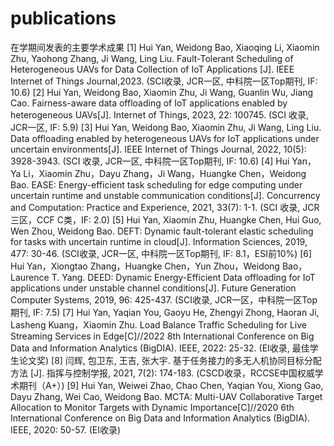 # publications
在学期间发表的主要学术成果
[1] Hui Yan, Weidong Bao, Xiaoqing Li, Xiaomin Zhu, Yaohong Zhang, Ji Wang, Ling Liu. Fault-Tolerant Scheduling of Heterogeneous UAVs for Data Collection of IoT Applications [J]. IEEE Internet of Things Journal,2023. (SCI收录, JCR一区, 中科院一区Top期刊, IF: 10.6)
[2] Hui Yan, Weidong Bao, Xiaomin Zhu, Ji Wang, Guanlin Wu, Jiang Cao. Fairness-aware data offloading of IoT applications enabled by heterogeneous UAVs[J]. Internet of Things, 2023, 22: 100745. (SCI 收录, JCR一区, IF: 5.9)
[3] Hui Yan, Weidong Bao, Xiaomin Zhu, Ji Wang, Ling Liu. Data offloading enabled by heterogeneous UAVs for IoT applications under uncertain environments[J]. IEEE Internet of Things Journal, 2022, 10(5): 3928-3943. (SCI 收录, JCR一区, 中科院一区Top期刊, IF: 10.6)
[4] Hui Yan，Ya Li，Xiaomin Zhu，Dayu Zhang，Ji Wang，Huangke Chen，Weidong Bao. EASE: Energy-efficient task scheduling for edge computing under uncertain runtime and unstable communication conditions[J]. Concurrency and Computation: Practice and Experience, 2021, 33(7): 1-1. (SCI 收录, JCR三区，CCF C类，IF: 2.0)
[5] Hui Yan, Xiaomin Zhu, Huangke Chen, Hui Guo, Wen Zhou, Weidong Bao. DEFT: Dynamic fault-tolerant elastic scheduling for tasks with uncertain runtime in cloud[J]. Information Sciences, 2019, 477: 30-46. (SCI收录, JCR一区, 中科院一区Top期刊, IF: 8.1，ESI前10%)
[6] Hui Yan，Xiongtao Zhang，Huangke Chen，Yun Zhou，Weidong Bao，Laurence T. Yang. DEED: Dynamic Energy-Efficient Data offloading for IoT applications under unstable channel conditions[J]. Future Generation Computer Systems, 2019, 96: 425-437. (SCI收录, JCR一区，中科院一区Top期刊, IF: 7.5)
[7] Hui Yan, Yaqian You, Gaoyu He, Zhengyi Zhong, Haoran Ji, Lasheng Kuang，Xiaomin Zhu. Load Balance Traffic Scheduling for Live Streaming Services in Edge[C]//2022 8th International Conference on Big Data and Information Analytics (BigDIA). IEEE, 2022: 25-32. (EI收录, 最佳学生论文奖)
[8] 闫辉, 包卫东, 王吉, 张大宇. 基于任务接力的多无人机协同目标分配方法 [J]. 指挥与控制学报, 2021, 7(2): 174-183. (CSCD收录，RCCSE中国权威学术期刊（A+）)
[9] Hui Yan, Weiwei Zhao, Chao Chen, Yaqian You, Xiong Gao, Dayu Zhang, Wei Cao, Weidong Bao. MCTA: Multi-UAV Collaborative Target Allocation to Monitor Targets with Dynamic Importance[C]//2020 6th International Conference on Big Data and Information Analytics (BigDIA). IEEE, 2020: 50-57. (EI收录)

